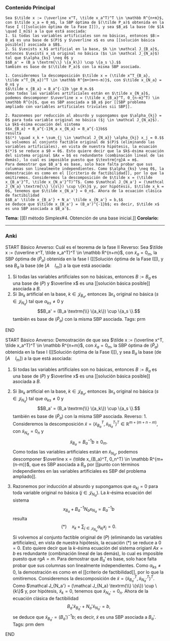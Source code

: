 ### Contenido Principal


```ad-theorem
Sea $\tilde x := (\overline x^T, \tilde x_a^T)^T \in \mathbb R^{n+m}$, con $\tilde x_a = 0_m$, la SBP óptima de $(\tilde P_a)$ obtenida en la fase I ([[solución óptima de la Fase I]]), y sea $B_a$ la base (de $[A \quad I_m]$) a la que está asociada:
1. Si todas las variables artificiales son no básicas, entonces $B:= B_a$ es una base de $(P)$ y $\overline x$ es una [[solución básica posible]] asociada a $B$.
2. Si $\exists x_k$ artificial en la base, $k \in \mathcal J_{B_a}$, entonces $\exists x_s$ original no básica ($s \in \mathcal J_{N_a}$) tal que $\alpha_{ks} \neq 0$ y
$$B_a' = (B_a \textrm{\\} \{a_k\}) \cup \{a_s \}.$$
también es base de $(\tilde P_a)$ con la misma SBP asociada.
```

```ad-proof
1. Consideremos la descomposición $\tilde x = (\tilde x^T_{B_a}, \tilde x^T_{N_a})^T \in \mathbb R^{m+(m+n-m)}$, con $\tilde x_{N_a} = 0_n$ y
$$\tilde x_{B_a} = B_a^{-1}b \ge 0_m.$$
Como todas las variables artificiales están en $\tilde x_{N_a}$, podemos descomponer $\overline x = (\tilde x_{B_a}^T, 0_{n-m}^T) \in \mathbb R^{n}$, que es SBP asociada a $B_a$ por [[SBP problema ampliado con variables artificiales triviales sii SBP]].

2. Razonemos por reducción al absurdo y supongamos que $\alpha_{kj} = 0$ para toda variable original no básica ($j \in \mathcal J_{N_a}$). La $k$-ésima ecuación del sistema
$$x_{B_a} + B_a^{-1}N_a x_{N_a} = B_a^{-1}b$$
resulta
$$(*) \quad x_k + \sum_{j \in \mathcal J_{N_a}} \alpha_{kj} x_j = 0.$$
Si volvemos al conjunto factible original de $(P)$ (eliminando las variables artificiales), en vista de nuestra hipótesis, la ecuación $(*)$ se reduce a $0 = 0$. Esto quiere decir que la $k$-ésima ecuación del sistema original $Ax = b$ es redundante (combinación lineal de las demás), lo cual es imposible puesto que $\textrm{rg}A = m$.
Para demostrar que $B_a'$ es base, solo hace falta probar que sus columnas son linealmente independientes. Como $\alpha_{ks} \neq 0$, la demostración es como en el [[criterio de factibilidad]], por lo que la omitiremos. Consideremos la descomposición de $\tilde x = (\tilde x_{B_a'}^T, \tilde x_{N_a'}^T)^T$. Como $\mathcal J_{N_a'} = (\mathcal J_{N_a} \textrm{\\} \{s\}) \cup \{k\}$ y, por hipótesis, $\tilde x_k = 0$, tenemos que $\tilde x_{N_a'} = 0_n$. Ahora de la ecuación clásica de factibilidad
$$B_a' \tilde x_{B_a'} + N_a' \tilde x_{N_a'} = b,$$
se deduce que $\tilde x_{B_a'} = (B_a')^{-1}b$; es decir, $\tilde x$ es una SBP asociada a $B_a'$.
```

**Tema:** [[El método Simplex#4. Obtención de una base inicial.]]
**Corolario:**

---
### Anki

START
Básico
Anverso: Cuál es el teorema de la fase II
Reverso: Sea $\tilde x := (\overline x^T, \tilde x_a^T)^T \in \mathbb R^{n+m}$, con $\tilde x_a = 0_m$, la SBP óptima de $(\tilde P_a)$ obtenida en la fase I ([[Solución óptima de la Fase I]]), y sea $B_a$ la base (de $[A \quad I_m]$) a la que está asociada:
1. Si todas las variables artificiales son no básicas, entonces $B:= B_a$ es una base de $(P)$ y $\overline x$ es una [[solución básica posible]] asociada a $B$.
2. Si $\exists x_k$ artificial en la base, $k \in \mathcal J_{B_a}$, entonces $\exists x_s$ original no básica ($s \in \mathcal J_{N_a}$) tal que $\alpha_{ks} \neq 0$ y
$$B_a' = (B_a \textrm{\\} \{a_k\}) \cup \{a_s \}.$$
también es base de $(\tilde P_a)$ con la misma SBP asociada.
Tags: prm
<!--ID: 1730103598874-->
END

START
Básico
Anverso: Demostración de que sea $\tilde x := (\overline x^T, \tilde x_a^T)^T \in \mathbb R^{n+m}$, con $\tilde x_a = 0_m$, la SBP óptima de $(\tilde P_a)$ obtenida en la fase I ([[Solución óptima de la Fase I]]), y sea $B_a$ la base (de $[A \quad I_m]$) a la que está asociada:
1. Si todas las variables artificiales son no básicas, entonces $B:= B_a$ es una base de $(P)$ y $\overline x$ es una [[solución básica posible]] asociada a $B$.
2. Si $\exists x_k$ artificial en la base, $k \in \mathcal J_{B_a}$, entonces $\exists x_s$ original no básica ($s \in \mathcal J_{N_a}$) tal que $\alpha_{ks} \neq 0$ y
$$B_a' = (B_a \textrm{\\} \{a_k\}) \cup \{a_s \}.$$
también es base de $(\tilde P_a)$ con la misma SBP asociada.
Reverso: 1. Consideremos la descomposición $\tilde x = (\tilde x^T_{B_a}, \tilde x^T_{N_a})^T \in \mathbb R^{m+(m+n-m)}$, con $\tilde x_{N_a} = 0_n$ y
$$\tilde x_{B_a} = B_a^{-1}b \ge 0_m.$$
Como todas las variables artificiales están en $\tilde x_{N_a}$, podemos descomponer $\overline x = (\tilde x_{B_a}^T, 0_n^T) \in \mathbb R^{m+(n-m)}$, que es SBP asociada a $B_a$ por [[punto con términos independientes en las variables artificiales es SBP del problema ampliado]].

2. Razonemos por inducción al absurdo y supongamos que $\alpha_{kj} = 0$ para toda variable original no básica ($j \in \mathcal J_{N_a}$). La $k$-ésima ecuación del sistema
$$x_{B_a} + B_a^{-1}N_a x_{N_a} = B_a^{-1}b$$
resulta
$$(*) \quad x_k + \sum_{j \in \mathcal J_{N_a}} \alpha_{kj} x_j = 0.$$
Si volvemos al conjunto factible original de $(P)$ (eliminando las variables artificiales), en vista de nuestra hipótesis, la ecuación $(*)$ se reduce a $0 = 0$. Esto quiere decir que la $k$-ésima ecuación del sistema origianl $Ax = b$ es redundante (combinación lineal de las demás), lo cual es imposible puesto que $\textrm{rg}A = m$.
Para demostrar que $B_a'$ es base, solo hace falta probar que sus columnas son linealmente independientes. Como $\alpha_{ks} \neq 0$, la demostración es como en el [[criterio de factibilidad]], por lo que la omitiremos. Consideremos la descomposición de $\tilde x = (\tilde x_{B_a'}^T, \tilde x_{N_a'}^T)^T$. Como $\mathcal J_{N_a'} = (\mathcal J_{N_a} \textrm{\\} \{s\}) \cup \{k\}$ y, por hipótesis, $\tilde x_k = 0$, tenemos que $\tilde x_{N_a'} = 0_n$. Ahora de la ecuación clásica de factibilidad
$$B_a' \tilde x_{B_a'} + N_a' \tilde x_{N_a'} = b,$$
se deduce que $\tilde x_{B_a'} = (B_a')^{-1}b$; es decir, $\tilde x$ es una SBP asociada a $B_a'$.
Tags: prm dem
<!--ID: 1730103598879-->
END

